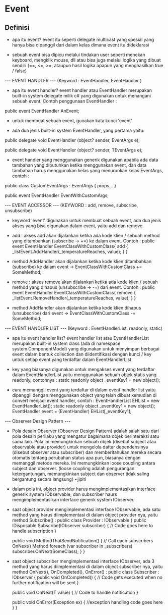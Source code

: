 # Event
## Definisi
- apa itu event? event itu seperti delegate multicast yang spesial yang hanya bisa dipanggil dari dalam kelas dimana event itu dideklarasi

- sebuah event bisa dipicu melalui tindakan user seperti menekan keyboard, mengklik mouse, dll atau bisa juga melalui logika yang dibuat sendiri (==, <=, >=, ataupun hasil logika apapun yang menghasilkan true / false)

--- EVENT HANDLER --- (Keyword : EventHandler, EventHandler<TCustomClass> )
- apa itu event handler? event handler atau EventHandler merupakan built-in system delegate milik c# yang digunakan untuk menangani sebuah event. Contoh penggunaan EventHandler :

public event EventHandler<SomeClassEventArgs> AnEvent;

- untuk membuat sebuah event, gunakan kata kunci 'event'

- ada dua jenis built-in system EventHandler, yang pertama yaitu: 

public delegate void EventHandler (object? sender, EventArgs e);

public delegate void EventHandler<TEventArgs> (object? sender, TEventArgs e);

- event handler yang menggunakan generik digunakan apabila ada data tambahan yang dibutuhkan ketika menggunakan event, dan data tambahan harus menggunakan kelas yang menurunkan kelas EventArgs, contoh :

public class CustomEventArgs : EventArgs { props... }

public event EventHandler<CustomEventArgs> EventWithCustomArgs;

--- EVENT ACCESSOR --- (KEYWORD : add, remove, subscribe, unsubscribe)
- keyword 'event' digunakan untuk membuat sebuah event, ada dua jenis akses yang bisa digunakan dalam event, yaitu add dan remove.
- add : akses add akan dijalankan ketika ada kode klien / sebuah method yang ditambahkan (subscribe -> +=) ke dalam event. Contoh :
public event EventHandler<SomeClass> EventClassWithCustomClass{
	add {
		_listEvent.AddHandler(_temperatureReaches, value);
	}
}

- method AddHandler akan dijalankan ketika kode klien ditambahkan (subscribe) ke dalam event -> 
	EventClassWithCustomClass += SomeMethod;

- remove : akses remove akan dijalankan ketika ada kode klien / sebuah method yang dihapus (unsubscribe -> -=) dari event.
	Contoh :
public event EventHandler<SomeClass> EventClassWithCustomClass{
	remove {
		_listEvent.RemoveHandler(_temperatureReaches, value);
	}
}

- method AddHandler akan dijalankan ketika kode klien dihapus (unsubscribe) dari event -> 
	EventClassWithCustomClass -= SomeMethod;

--- EVENT HANDLER LIST --- (Keyword : EventHandlerList, readonly, static)
- apa itu event handler list? event handler list atau EventHandlerList merupakan built-in system class (ada di namespace system.ComponentModel) yang digunakan untuk menyimpan berbagai event dalam bentuk collection dan diidentifikasi dengan kunci / key untuk setiap event yang terdaftar dalam EventHandlerList

- key yang biasanya digunakan untuk mengakses event yang terdaftar dalam EventHandlerList yaitu menggunakan sebuah objek statis yang readonly, contohnya :
static readonly object _eventKey1 = new object();

- cara memanggil event yang terdaftar di dalam event handler list yaitu dipanggil dengan menggunakan object yang telah dibuat kemudian di convert menjadi event handler, contoh :
EventHandlerList EHList = new EventHandlerList();
static readonly object _eventKey1 = new object();
EventHandler<SomeClass> event = (EventHandler<SomeClass>) EHList[_eventKey1];

--- Observer Design Pattern ---
- Pola desain Observer (Observer Design Pattern) adalah salah satu dari pola desain perilaku yang mengatur bagaimana objek berinteraksi satu sama lain. Pola ini memungkinkan sebuah objek (disebut subject atau observable atau provider) untuk mengelola daftar dependensinya (disebut observer atau subscriber) dan memberitahukan mereka secara otomatis tentang perubahan status apa pun, biasanya dengan memanggil metode mereka. Ini memungkinkan loose coupling antara subject dan observer. (loose coupling adalah pengurangan ketergantungan, memungkinkan subject dan observer tidak saling bergantung secara langsung) ~jipiti

- dalam pola ini, object provider harus mengimplementasikan interface generik system IObservable<T>, dan subscriber haurs mengimplementasikan interface generik system IObserver<T>.

- saat object provider mengimplementasi interface IObservable<T>, ada satu method yang harus diimplementasi di dalam object provider nya, yaitu method Subscribe() :
public class Provider : IObservable<SomeClass>
{
	public IDisposable Subscribe(IObserver<SomeClass> subscriber)
	{
		// Code goes here to handle subscription
	}

	public void MethodThatSendNotification()
	{
		// Call each subscribers OnNext() Method
		foreach (var subscriber in _subscribers)
			subscriber.OnNext(SomeClass);
	}
}

- saat object subscriber mengimplementasi interface IObserver<T>, ada 3 method yang harus diimplementasi di dalam object subscriber nya, yaitu method OnNext(), OnCompleted(), OnError() :
public class Subscriber : IObserver<SomeClass>
{
	public void OnCompleted()
	{
		// Code gets executed when no further notification will be sent
	}

	public void OnNext(T value)
	{
		// Code to handle notification
	}

	public void OnError(Exception ex)
	{
		//exception handling code goes here
	}
}
